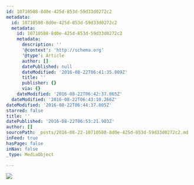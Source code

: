 ```yaml
---
id: 10710508-8d0e-425d-853d-59d33d0272c2
metadata:
  id: 10710508-8d0e-425d-853d-59d33d0272c2
  metadata:
    id: 10710508-8d0e-425d-853d-59d33d0272c2
    metadata:
      description: ''
      '@context': 'http://schema.org'
      '@type': Article
      author: []
      datePublished: null
      dateModified: '2016-08-22T06:41:35.809Z'
      title: ''
      publisher: {}
      via: {}
    dateModified: '2016-08-22T06:42:37.065Z'
  dateModified: '2016-08-22T06:43:10.266Z'
dateModified: '2016-08-22T06:44:37.805Z'
starred: false
title: ''
datePublished: '2016-08-22T06:53:21.903Z'
author: []
sourcePath: _posts/2016-08-22-10710508-8d0e-425d-853d-59d33d0272c2.md
inFeed: true
hasPage: false
inNav: false
_type: MediaObject

---
```

![](https://the-grid-user-content.s3-us-west-2.amazonaws.com/24ba731a-d713-4af8-8f5e-3e7c676060ee.jpg)